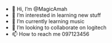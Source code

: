 - 👋 Hi, I’m @MagicAmah
- 👀 I’m interested in learning new stuff
- 🌱 I’m currently learning music
- 💞️ I’m looking to collaborate on logitech
- 📫 How to reach me 097123456

<!---
MagicAmah/MagicAmah is a ✨ special ✨ repository because its `README.md` (this file) appears on your GitHub profile.
You can click the Preview link to take a look at your changes.
--->

